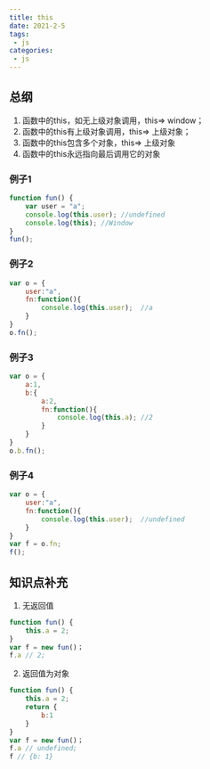 ```yaml
---
title: this
date: 2021-2-5
tags:
 - js
categories: 
 - js
---
```

## 总纲
1. 函数中的this，如无上级对象调用，this=> window；
2. 函数中的this有上级对象调用，this=> 上级对象；
3. 函数中的this包含多个对象，this=> 上级对象
4. 函数中的this永远指向最后调用它的对象

### 例子1
```js
function fun() {
    var user = "a";
    console.log(this.user); //undefined
    console.log(this); //Window
}
fun();
```
### 例子2
```js
var o = {
    user:"a",
    fn:function(){
        console.log(this.user);  //a
    }
}
o.fn();
```
### 例子3
```js
var o = {
    a:1,
    b:{
        a:2,
        fn:function(){
            console.log(this.a); //2
        }
    }
}
o.b.fn();
```
### 例子4
```js
var o = {
    user:"a",
    fn:function(){
        console.log(this.user);  //undefined
    }
}
var f = o.fn;
f();
```

## 知识点补充
1. 无返回值
```js
function fun() {
    this.a = 2;
}
var f = new fun()；
f.a // 2;
```
2. 返回值为对象
```js
function fun() {
    this.a = 2;
    return {
        b:1
    }
}
var f = new fun()；
f.a // undefined;
f // {b: 1}
```